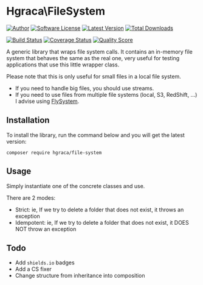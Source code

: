 # Hgraca\FileSystem
[![Author](http://img.shields.io/badge/author-@hgraca-blue.svg?style=flat-square)](https://www.herbertograca.com)
[![Software License](https://img.shields.io/badge/license-MIT-blue.svg?style=flat-square)](LICENSE)
[![Latest Version](https://img.shields.io/github/release/hgraca/php-file-system.svg?style=flat-square)](https://github.com/hgraca/php-file-system/releases)
[![Total Downloads](https://img.shields.io/packagist/dt/hgraca/file-system.svg?style=flat-square)](https://packagist.org/packages/hgraca/file-system)

[![Build Status](https://img.shields.io/scrutinizer/build/g/hgraca/php-file-system.svg?style=flat-square)](https://scrutinizer-ci.com/g/hgraca/php-file-system/build)
[![Coverage Status](https://img.shields.io/scrutinizer/coverage/g/hgraca/php-file-system.svg?style=flat-square)](https://scrutinizer-ci.com/g/hgraca/php-file-system/code-structure)
[![Quality Score](https://img.shields.io/scrutinizer/g/hgraca/php-file-system.svg?style=flat-square)](https://scrutinizer-ci.com/g/hgraca/php-file-system)

A generic library that wraps file system calls. 
It contains an in-memory file system that behaves the same as the real one, very useful for testing applications that use this little wrapper class.

Please note that this is only useful for small files in a local file system.
 - If you need to handle big files, you should use streams. 
 - If you need to use files from multiple file systems (local, S3, RedShift, ...) I advise using [FlySystem](https://flysystem.thephpleague.com/).

## Installation

To install the library, run the command below and you will get the latest version:

```
composer require hgraca/file-system
```

## Usage

Simply instantiate one of the concrete classes and use.

There are 2 modes:
  - Strict: ie, If we try to delete a folder that does not exist, it throws an exception
  - Idempotent: ie, If we try to delete a folder that does not exist, it DOES NOT throw an exception

## Todo

- Add `shields.io` badges
- Add a CS fixer
- Change structure from inheritance into composition

